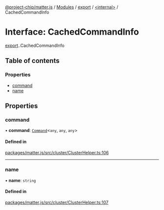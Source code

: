 [@project-chip/matter.js](../README.md) / [Modules](../modules.md) / [export](../modules/export.md) / [<internal\>](../modules/export._internal_.md) / CachedCommandInfo

# Interface: CachedCommandInfo

[export](../modules/export.md).[<internal>](../modules/export._internal_.md).CachedCommandInfo

## Table of contents

### Properties

- [command](export._internal_.CachedCommandInfo.md#command)
- [name](export._internal_.CachedCommandInfo.md#name)

## Properties

### command

• **command**: [`Command`](../modules/cluster_export.md#command)<`any`, `any`, `any`\>

#### Defined in

[packages/matter.js/src/cluster/ClusterHelper.ts:106](https://github.com/project-chip/matter.js/blob/be83914/packages/matter.js/src/cluster/ClusterHelper.ts#L106)

___

### name

• **name**: `string`

#### Defined in

[packages/matter.js/src/cluster/ClusterHelper.ts:107](https://github.com/project-chip/matter.js/blob/be83914/packages/matter.js/src/cluster/ClusterHelper.ts#L107)
